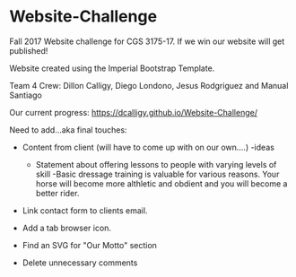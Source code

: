 # Website-Challenge
Fall 2017 Website challenge for CGS 3175-17. If we win our website will get published!

Website created using the Imperial Bootstrap Template. 

Team 4 Crew: Dillon Calligy, Diego Londono, Jesus Rodgriguez and Manual Santiago 

Our current progress: https://dcalligy.github.io/Website-Challenge/

Need to add...aka final touches:
- Content from client (will have to come up with on our own....)
    -ideas
   - Statement about offering lessons to people with varying levels of skill
   -Basic dressage training is valuable for various reasons. Your horse will become more althletic and obdient and you will become a            better rider.
    
- Link contact form to clients email.
- Add a tab browser icon.
- Find an SVG for "Our Motto" section
- Delete unnecessary comments

